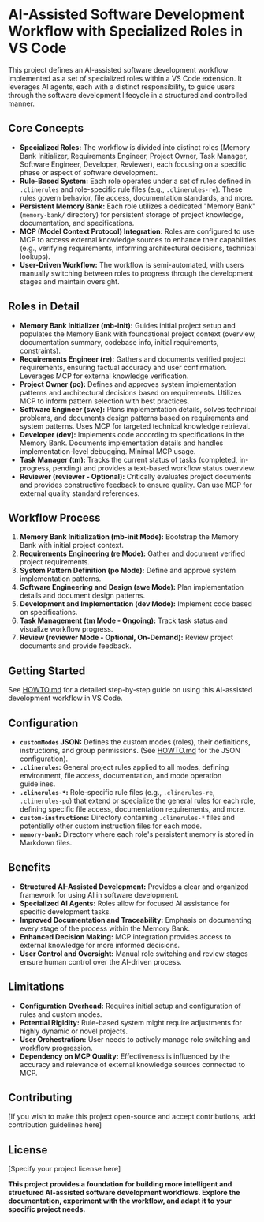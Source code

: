 # AI-Assisted Software Development Workflow with Specialized Roles in VS Code

This project defines an AI-assisted software development workflow implemented as a set of specialized roles within a VS Code extension.  It leverages AI agents, each with a distinct responsibility, to guide users through the software development lifecycle in a structured and controlled manner.

## Core Concepts

*   **Specialized Roles:** The workflow is divided into distinct roles (Memory Bank Initializer, Requirements Engineer, Project Owner, Task Manager, Software Engineer, Developer, Reviewer), each focusing on a specific phase or aspect of software development.
*   **Rule-Based System:** Each role operates under a set of rules defined in `.clinerules` and role-specific rule files (e.g., `.clinerules-re`). These rules govern behavior, file access, documentation standards, and more.
*   **Persistent Memory Bank:** Each role utilizes a dedicated "Memory Bank" (`memory-bank/` directory) for persistent storage of project knowledge, documentation, and specifications.
*   **MCP (Model Context Protocol) Integration:**  Roles are configured to use MCP to access external knowledge sources to enhance their capabilities (e.g., verifying requirements, informing architectural decisions, technical lookups).
*   **User-Driven Workflow:** The workflow is semi-automated, with users manually switching between roles to progress through the development stages and maintain oversight.

## Roles in Detail

*   **Memory Bank Initializer (mb-init):**  Guides initial project setup and populates the Memory Bank with foundational project context (overview, documentation summary, codebase info, initial requirements, constraints).
*   **Requirements Engineer (re):** Gathers and documents verified project requirements, ensuring factual accuracy and user confirmation. Leverages MCP for external knowledge verification.
*   **Project Owner (po):** Defines and approves system implementation patterns and architectural decisions based on requirements. Utilizes MCP to inform pattern selection with best practices.
*   **Software Engineer (swe):** Plans implementation details, solves technical problems, and documents design patterns based on requirements and system patterns. Uses MCP for targeted technical knowledge retrieval.
*   **Developer (dev):** Implements code according to specifications in the Memory Bank. Documents implementation details and handles implementation-level debugging. Minimal MCP usage.
*   **Task Manager (tm):** Tracks the current status of tasks (completed, in-progress, pending) and provides a text-based workflow status overview.
*   **Reviewer (reviewer - Optional):** Critically evaluates project documents and provides constructive feedback to ensure quality. Can use MCP for external quality standard references.

## Workflow Process

1.  **Memory Bank Initialization (mb-init Mode):** Bootstrap the Memory Bank with initial project context.
2.  **Requirements Engineering (re Mode):** Gather and document verified project requirements.
3.  **System Pattern Definition (po Mode):** Define and approve system implementation patterns.
4.  **Software Engineering and Design (swe Mode):** Plan implementation details and document design patterns.
5.  **Development and Implementation (dev Mode):** Implement code based on specifications.
6.  **Task Management (tm Mode - Ongoing):** Track task status and visualize workflow progress.
7.  **Review (reviewer Mode - Optional, On-Demand):** Review project documents and provide feedback.

## Getting Started

See [HOWTO.md](HOWTO.md) for a detailed step-by-step guide on using this AI-assisted development workflow in VS Code.

## Configuration

*   **`customModes` JSON:** Defines the custom modes (roles), their definitions, instructions, and group permissions. (See [HOWTO.md](HOWTO.md) for the JSON configuration).
*   **`.clinerules`:**  General project rules applied to all modes, defining environment, file access, documentation, and mode operation guidelines.
*   **`.clinerules-*`:** Role-specific rule files (e.g., `.clinerules-re`, `.clinerules-po`) that extend or specialize the general rules for each role, defining specific file access, documentation requirements, and more.
*   **`custom-instructions`:** Directory containing `.clinerules-*` files and potentially other custom instruction files for each mode.
*   **`memory-bank`:** Directory where each role's persistent memory is stored in Markdown files.

## Benefits

*   **Structured AI-Assisted Development:** Provides a clear and organized framework for using AI in software development.
*   **Specialized AI Agents:**  Roles allow for focused AI assistance for specific development tasks.
*   **Improved Documentation and Traceability:**  Emphasis on documenting every stage of the process within the Memory Bank.
*   **Enhanced Decision Making:** MCP integration provides access to external knowledge for more informed decisions.
*   **User Control and Oversight:** Manual role switching and review stages ensure human control over the AI-driven process.

## Limitations

*   **Configuration Overhead:** Requires initial setup and configuration of rules and custom modes.
*   **Potential Rigidity:** Rule-based system might require adjustments for highly dynamic or novel projects.
*   **User Orchestration:**  User needs to actively manage role switching and workflow progression.
*   **Dependency on MCP Quality:**  Effectiveness is influenced by the accuracy and relevance of external knowledge sources connected to MCP.

## Contributing

[If you wish to make this project open-source and accept contributions, add contribution guidelines here]

## License

[Specify your project license here]

**This project provides a foundation for building more intelligent and structured AI-assisted software development workflows. Explore the documentation, experiment with the workflow, and adapt it to your specific project needs.**